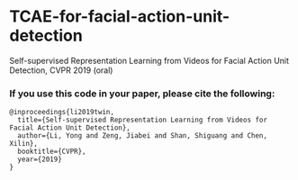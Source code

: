# TCAE-for-facial-action-unit-detection
Self-supervised Representation Learning from Videos for Facial Action Unit Detection, CVPR 2019 (oral)

### If you use this code in your paper, please cite the following:
```
@inproceedings{li2019twin,
  title={Self-supervised Representation Learning from Videos for Facial Action Unit Detection},
  author={Li, Yong and Zeng, Jiabei and Shan, Shiguang and Chen, Xilin},
  booktitle={CVPR},
  year={2019}
}
```
